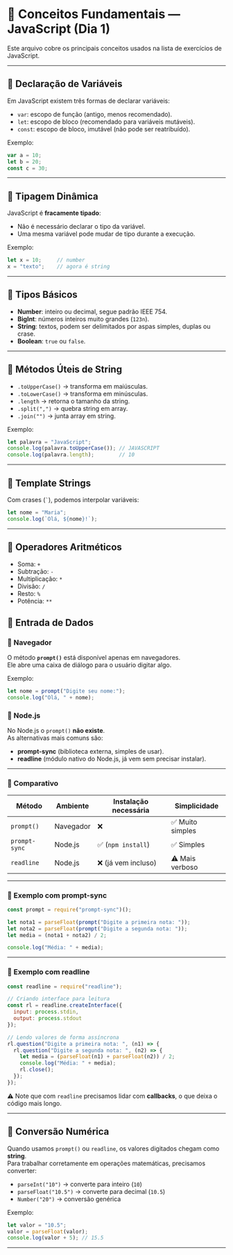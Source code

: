 # 📘 Conceitos Fundamentais — JavaScript (Dia 1)

Este arquivo cobre os principais conceitos usados na lista de exercícios de JavaScript.

---

## 🔹 Declaração de Variáveis
Em JavaScript existem três formas de declarar variáveis:
- `var`: escopo de função (antigo, menos recomendado).
- `let`: escopo de bloco (recomendado para variáveis mutáveis).
- `const`: escopo de bloco, imutável (não pode ser reatribuído).

Exemplo:
```js
var a = 10;
let b = 20;
const c = 30;
```

---

## 🔹 Tipagem Dinâmica
JavaScript é **fracamente tipado**:
- Não é necessário declarar o tipo da variável.
- Uma mesma variável pode mudar de tipo durante a execução.

Exemplo:
```js
let x = 10;     // number
x = "texto";    // agora é string
```

---

## 🔹 Tipos Básicos
- **Number**: inteiro ou decimal, segue padrão IEEE 754.  
- **BigInt**: números inteiros muito grandes (`123n`).  
- **String**: textos, podem ser delimitados por aspas simples, duplas ou crase.  
- **Boolean**: `true` ou `false`.  

---

## 🔹 Métodos Úteis de String
- `.toUpperCase()` → transforma em maiúsculas.
- `.toLowerCase()` → transforma em minúsculas.
- `.length` → retorna o tamanho da string.
- `.split(",")` → quebra string em array.
- `.join("")` → junta array em string.

Exemplo:
```js
let palavra = "JavaScript";
console.log(palavra.toUpperCase()); // JAVASCRIPT
console.log(palavra.length);        // 10
```

---

## 🔹 Template Strings
Com crases (`` ` ``), podemos interpolar variáveis:
```js
let nome = "Maria";
console.log(`Olá, ${nome}!`);
```

---

## 🔹 Operadores Aritméticos
- Soma: `+`
- Subtração: `-`
- Multiplicação: `*`
- Divisão: `/`
- Resto: `%`
- Potência: `**`



## 🔹 Entrada de Dados

### 📍 Navegador
O método **`prompt()`** está disponível apenas em navegadores.  
Ele abre uma caixa de diálogo para o usuário digitar algo.

Exemplo:
```js
let nome = prompt("Digite seu nome:");
console.log("Olá, " + nome);
```

### 📍 Node.js
No Node.js o `prompt()` **não existe**.  
As alternativas mais comuns são:

- **prompt-sync** (biblioteca externa, simples de usar).
- **readline** (módulo nativo do Node.js, já vem sem precisar instalar).

---

### 🔹 Comparativo

| Método        | Ambiente     | Instalação necessária | Simplicidade |
|---------------|-------------|-----------------------|--------------|
| `prompt()`    | Navegador   | ❌                   | ✅ Muito simples |
| `prompt-sync` | Node.js     | ✅ (`npm install`)   | ✅ Simples |
| `readline`    | Node.js     | ❌ (já vem incluso)   | ⚠️ Mais verboso |

---

### 🔹 Exemplo com prompt-sync
```js
const prompt = require("prompt-sync")();

let nota1 = parseFloat(prompt("Digite a primeira nota: "));
let nota2 = parseFloat(prompt("Digite a segunda nota: "));
let media = (nota1 + nota2) / 2;

console.log("Média: " + media);
```

---

### 🔹 Exemplo com readline
```js
const readline = require("readline");

// Criando interface para leitura
const rl = readline.createInterface({
  input: process.stdin,
  output: process.stdout
});

// Lendo valores de forma assíncrona
rl.question("Digite a primeira nota: ", (n1) => {
  rl.question("Digite a segunda nota: ", (n2) => {
    let media = (parseFloat(n1) + parseFloat(n2)) / 2;
    console.log("Média: " + media);
    rl.close();
  });
});
```

⚠️ Note que com `readline` precisamos lidar com **callbacks**, o que deixa o código mais longo.  

---

## 🔹 Conversão Numérica
Quando usamos `prompt()` ou `readline`, os valores digitados chegam como **string**.  
Para trabalhar corretamente em operações matemáticas, precisamos converter:

- `parseInt("10")` → converte para inteiro (`10`)
- `parseFloat("10.5")` → converte para decimal (`10.5`)
- `Number("20")` → conversão genérica

Exemplo:
```js
let valor = "10.5";
valor = parseFloat(valor);
console.log(valor + 5); // 15.5
```

---
